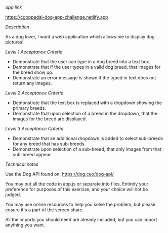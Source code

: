 *app link*

https://cgoppedal-dog-app-challenge.netlify.app

*Description*

As a dog lover, I want a web application which allows me to display dog pictures!

*Level 1 Acceptance Criteria*

- Demonstrate that the user can type in a dog breed into a text box.
- Demonstrate that if the user types in a valid dog breed, that images for the breed show up.
- Demonstrate an error message is shown if the typed in text does not return any images.

*Level 2 Acceptance Criteria*

- Demonstrate that the text box is replaced with a dropdown showing the primary breeds.
- Demonstrate that upon selection of a breed in the dropdown, that the images for the breed are displayed.

*Level 3 Acceptance Criteria*

- Demonstrate that an additional dropdown is added to select sub-breeds for any breed that has sub-breeds.
- Demonstrate upon selection of a sub-breed, that only images from that sub-breed appear.


*Technical notes*

Use the Dog API found on: https://dog.ceo/dog-api/

You may put all the code in app.js or separate into files. Entirely your preference for purposes of this exercise, and your choice will not be judged.

You may use online resources to help you solve the problem, but please ensure it's a part of the screen share.

All the imports you should need are already included, but you can import anything you want.